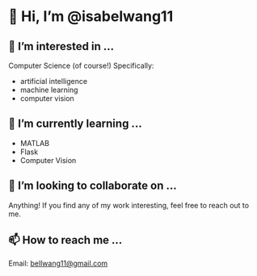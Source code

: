 # 👋 Hi, I’m @isabelwang11

## 👀 I’m interested in ...
Computer Science (of course!) Specifically:
 * artificial intelligence
 * machine learning
 * computer vision

## 🌱 I’m currently learning ...
 * MATLAB
 * Flask
 * Computer Vision

## 💞️ I’m looking to collaborate on ...
Anything! If you find any of my work interesting, feel free to reach out to me.

## 📫 How to reach me ...
Email: bellwang11@gmail.com

<!---
isabelwang11/isabelwang11 is a ✨ special ✨ repository because its `README.md` (this file) appears on your GitHub profile.
You can click the Preview link to take a look at your changes.
--->
